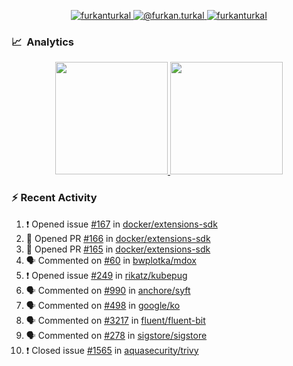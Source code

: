 <p align="center">
  <a href="https://linkedin.com/in/furkanturkal" target="blank">
    <img src="https://img.shields.io/badge/linkedin-%230077B5.svg?&style=for-the-badge&logo=linkedin&logoColor=white" alt="furkanturkal" />
  </a>
  <a href="https://medium.com/@furkan.turkal" target="blank">
    <img src="https://img.shields.io/badge/medium-%2312100E.svg?&style=for-the-badge&logo=medium&logoColor=white" alt="@furkan.turkal" />
  </a>
  <a href="https://twitter.com/furkanturkaI" target="blank">
    <img src="https://img.shields.io/badge/Twitter-1DA1F2?style=for-the-badge&logo=twitter&logoColor=white" alt="furkanturkaI" />
  </a>
</p>

### 📈 &nbsp;Analytics

<p align="center">
  <a href="https://coderstats.net/github/#Dentrax">
    <img height="180em" src="https://github-readme-stats-eight-theta.vercel.app/api?username=Dentrax&show_icons=true&theme=algolia&include_all_commits=true&count_private=true&line_height=26"/>
    <img height="180em" src="https://github-readme-stats-eight-theta.vercel.app/api/top-langs/?username=Dentrax&layout=compact&langs_count=8&theme=algolia&line_height=26"/>
  </a>
</p>

### :zap: Recent Activity

<!--START_SECTION:activity-->
1. ❗️ Opened issue [#167](https://github.com/docker/extensions-sdk/issues/167) in [docker/extensions-sdk](https://github.com/docker/extensions-sdk)
2. 💪 Opened PR [#166](https://github.com/docker/extensions-sdk/pull/166) in [docker/extensions-sdk](https://github.com/docker/extensions-sdk)
3. 💪 Opened PR [#165](https://github.com/docker/extensions-sdk/pull/165) in [docker/extensions-sdk](https://github.com/docker/extensions-sdk)
4. 🗣 Commented on [#60](https://github.com/bwplotka/mdox/issues/60) in [bwplotka/mdox](https://github.com/bwplotka/mdox)
5. ❗️ Opened issue [#249](https://github.com/rikatz/kubepug/issues/249) in [rikatz/kubepug](https://github.com/rikatz/kubepug)
6. 🗣 Commented on [#990](https://github.com/anchore/syft/issues/990) in [anchore/syft](https://github.com/anchore/syft)
7. 🗣 Commented on [#498](https://github.com/google/ko/issues/498) in [google/ko](https://github.com/google/ko)
8. 🗣 Commented on [#3217](https://github.com/fluent/fluent-bit/issues/3217) in [fluent/fluent-bit](https://github.com/fluent/fluent-bit)
9. 🗣 Commented on [#278](https://github.com/sigstore/sigstore/issues/278) in [sigstore/sigstore](https://github.com/sigstore/sigstore)
10. ❗️ Closed issue [#1565](https://github.com/aquasecurity/trivy/issues/1565) in [aquasecurity/trivy](https://github.com/aquasecurity/trivy)
<!--END_SECTION:activity-->
